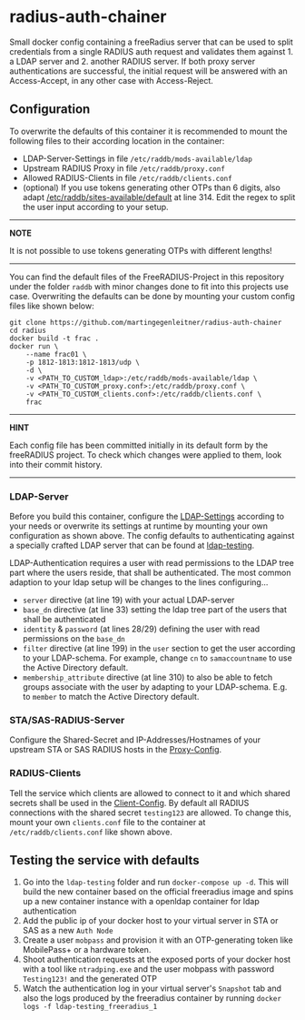 # radius-auth-chainer
Small docker config containing a freeRadius server that can be used to split credentials from a single RADIUS auth request and validates them against 1. a LDAP server and 2. another RADIUS server. If both proxy server authentications are successful, the initial request will be answered with an Access-Accept, in any other case with Access-Reject.

## Configuration
To overwrite the defaults of this container it is recommended to mount the following files to their according location in the container:
* LDAP-Server-Settings in file `/etc/raddb/mods-available/ldap`
* Upstream RADIUS Proxy in file `/etc/raddb/proxy.conf`
* Allowed RADIUS-Clients in file `/etc/raddb/clients.conf`
* (optional) If you use tokens generating other OTPs than 6 digits, also adapt [/etc/raddb/sites-available/default](raddb/sites-available/default) at line 314. Edit the regex to split the user input according to your setup.

---
**NOTE**

It is not possible to use tokens generating OTPs with different lengths!

---

You can find the default files of the FreeRADIUS-Project in this repository under the folder `raddb` with minor changes done to fit into this projects use case. Overwriting the defaults can be done by mounting your custom config files like shown below:

```shell
git clone https://github.com/martingegenleitner/radius-auth-chainer
cd radius
docker build -t frac .
docker run \
    --name frac01 \
    -p 1812-1813:1812-1813/udp \
    -d \
    -v <PATH_TO_CUSTOM_ldap>:/etc/raddb/mods-available/ldap \
    -v <PATH_TO_CUSTOM_proxy.conf>:/etc/raddb/proxy.conf \
    -v <PATH_TO_CUSTOM_clients.conf>:/etc/raddb/clients.conf \
    frac
```

---
**HINT**

Each config file has been committed initially in its default form by the freeRADIUS project. To check which changes were applied to them, look into their commit history.

---

### LDAP-Server
Before you build this container, configure the [LDAP-Settings](raddb/mods-available/ldap) according to your needs or overwrite its settings at runtime by mounting your own configuration as shown above. The config defaults to authenticating against a specially crafted LDAP server that can be found at [ldap-testing](ldap-testing/Dockerfile).

LDAP-Authentication requires a user with read permissions to the LDAP tree part where the users reside, that shall be authenticated. The most common adaption to your ldap setup will be changes to the lines configuring...
* `server` directive (at line 19) with your actual LDAP-server
* `base_dn` directive (at line 33) setting the ldap tree part of the users that shall be authenticated
* `identity` & `password` (at lines 28/29) defining the user with read permissions on the `base_dn`
* `filter` directive (at line 199) in the `user` section to get the user according to your LDAP-schema. For example, change `cn` to `samaccountname` to use the Active Directory default.
* `membership_attribute` directive (at line 310) to also be able to fetch groups associate with the user by adapting to your LDAP-schema. E.g. to `member` to match the Active Directory default.

### STA/SAS-RADIUS-Server
Configure the Shared-Secret and IP-Addresses/Hostnames of your upstream STA or SAS RADIUS hosts in the [Proxy-Config](raddb/proxy.conf).

### RADIUS-Clients
Tell the service which clients are allowed to connect to it and which shared secrets shall be used in the [Client-Config](raddb/clients.conf). By default all RADIUS connections with the shared secret `testing123` are allowed. To change this, mount your own `clients.conf` file to the container at `/etc/raddb/clients.conf` like shown above.

## Testing the service with defaults
1. Go into the `ldap-testing` folder and run `docker-compose up -d`. This will build the new container based on the official freeradius image and spins up a new container instance with a openldap container for ldap authentication
2. Add the public ip of your docker host to your virtual server in STA or SAS as a new `Auth Node`
3. Create a user `mobpass` and provision it with an OTP-generating token like MobilePass+ or a hardware token.
4. Shoot authentication requests at the exposed ports of your docker host with a tool like `ntradping.exe` and the user mobpass with password `Testing123!` and the generated OTP
5. Watch the authentication log in your virtual server's `Snapshot` tab and also the logs produced by the freeradius container by running `docker logs -f ldap-testing_freeradius_1`